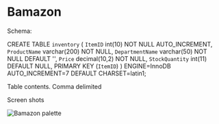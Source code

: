 # Bamazon

Schema:

CREATE TABLE `inventory` (
  `ItemID` int(10) NOT NULL AUTO_INCREMENT,
  `ProductName` varchar(200) NOT NULL,
  `DepartmentName` varchar(50) NOT NULL DEFAULT '',
  `Price` decimal(10,2) NOT NULL,
  `StockQuantity` int(11) DEFAULT NULL,
  PRIMARY KEY (`ItemID`)
) ENGINE=InnoDB AUTO_INCREMENT=7 DEFAULT CHARSET=latin1;


Table contents. Comma delimited




Screen shots

![Bamazon palette](https://github.com/jackw2050/Bamazon/edit/master/ScreenShot1.png)
